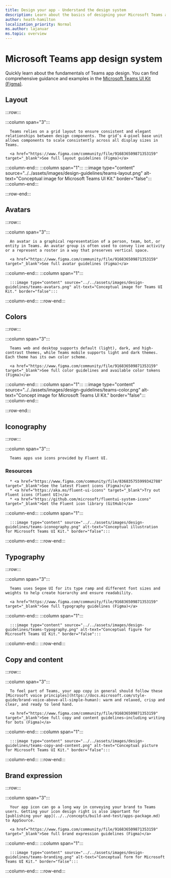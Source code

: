 ```yaml
---
title: Design your app - Understand the design system
description: Learn about the basics of designing your Microsoft Teams app, including layout, color scheme, and more.
author: heath-hamilton
localization_priority: Normal
ms.author: lajanuar
ms.topic: overview
---
```

# Microsoft Teams app design system

Quickly learn about the fundamentals of Teams app design. You can find comprehensive guidance and examples in the <a href="https://www.figma.com/community/file/916836509871353159" target="_blank">Microsoft Teams UI Kit (Figma)</a>.

## Layout

:::row:::

   :::column span="3":::

      Teams relies on a grid layout to ensure consistent and elegant relationships between design components. The grid’s 4-pixel base unit allows components to scale consistently across all display sizes in Teams.

      <a href="https://www.figma.com/community/file/916836509871353159" target="_blank">See full layout guidelines (Figma)</a>

   :::column-end:::
   :::column span="1":::
      :::image type="content" source="../../assets/images/design-guidelines/teams-layout.png" alt-text="Conceptual image for Microsoft Teams UI Kit." border="false":::
   :::column-end:::

:::row-end:::

## Avatars

:::row:::

   :::column span="3":::

      An avatar is a graphical representation of a person, team, bot, or entity in Teams. An avatar group is often used to convey live activity or a represent a roster in a way that preserves vertical space. 

      <a href="https://www.figma.com/community/file/916836509871353159" target="_blank">See full avatar guidelines (Figma)</a>

   :::column-end:::
   :::column span="1":::

      :::image type="content" source="../../assets/images/design-guidelines/teams-avatars.png" alt-text="Conceptual image for Teams UI Kit." border="false":::

   :::column-end:::
:::row-end:::

## Colors

:::row:::

   :::column span="3":::

      Teams web and desktop supports default (light), dark, and high-contrast themes, while Teams mobile supports light and dark themes. Each theme has its own color scheme.

      <a href="https://www.figma.com/community/file/916836509871353159" target="_blank">See full color guidelines and available color tokens (Figma)</a>

   :::column-end:::
   :::column span="1":::
      :::image type="content" source="../../assets/images/design-guidelines/teams-color.png" alt-text="Concept image for Microsoft Teams UI Kit." border="false":::
   :::column-end:::

:::row-end:::

## Iconography

:::row:::

   :::column span="3":::

      Teams apps use icons provided by Fluent UI.

### Resources

      * <a href="https://www.figma.com/community/file/836835755999342788" target="_blank">See the latest Fluent icons (Figma)</a>
      * <a href="https://aka.ms/fluent-ui-icons" target="_blank">Try out Fluent icons (Fluent UI)</a>
      * <a href="https://github.com/microsoft/fluentui-system-icons" target="_blank">Get the Fluent icon library (GitHub)</a>

   :::column-end:::
   :::column span="1":::

      :::image type="content" source="../../assets/images/design-guidelines/teams-iconography.png" alt-text="Conceptual illustration for Microsoft Teams UI Kit." border="false":::

   :::column-end:::
:::row-end:::

## Typography

:::row:::

   :::column span="3":::

      Teams uses Segoe UI for its type ramp and different font sizes and weights to help create hierarchy and ensure readability.

      <a href="https://www.figma.com/community/file/916836509871353159" target="_blank">See full typography guidelines (Figma)</a>

   :::column-end:::
   :::column span="1":::

      :::image type="content" source="../../assets/images/design-guidelines/teams-typography.png" alt-text="Conceptual figure for Microsoft Teams UI Kit." border="false":::

   :::column-end:::
:::row-end:::

## Copy and content

:::row:::

   :::column span="3":::

      To feel part of Teams, your app copy in general should follow these [Microsoft voice principles](https://docs.microsoft.com/style-guide/brand-voice-above-all-simple-human): warm and relaxed, crisp and clear, and ready to lend hand.

      <a href="https://www.figma.com/community/file/916836509871353159" target="_blank">See full copy and content guidelines—including writing for bots (Figma)</a>

   :::column-end:::
   :::column span="1":::

      :::image type="content" source="../../assets/images/design-guidelines/teams-copy-and-content.png" alt-text="Conceptual picture for Microsoft Teams UI Kit." border="false":::

   :::column-end:::
:::row-end:::

## Brand expression

:::row:::

   :::column span="3":::

      Your app icon can go a long way in conveying your brand to Teams users. Getting your icon design right is also important for [publishing your app](../../concepts/build-and-test/apps-package.md) to AppSource.

      <a href="https://www.figma.com/community/file/916836509871353159" target="_blank">See full brand expression guidelines (Figma)</a>

   :::column-end:::
   :::column span="1":::

      :::image type="content" source="../../assets/images/design-guidelines/teams-branding.png" alt-text="Conceptual form for Microsoft Teams UI Kit." border="false":::

   :::column-end:::
:::row-end:::
